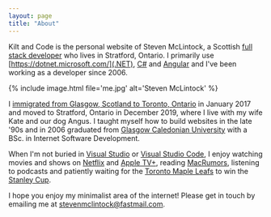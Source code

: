 ```yaml
---
layout: page
title: "About"
---
```


Kilt and Code is the personal website of Steven McLintock, a Scottish [full stack developer](https://www.kiltandcode.com/2020/02/16/my-journey-to-becoming-a-full-stack-developer/) who lives in Stratford, Ontario. I primarily use [https://dotnet.microsoft.com/](.NET), [C#](https://docs.microsoft.com/en-us/dotnet/csharp/]
) and [Angular](https://angular.io/) and I've been working as a developer since 2006.

{%
    include image.html
    file='me.jpg'
    alt='Steven McLintock'
%}

I [immigrated from Glasgow, Scotland to Toronto, Ontario](https://www.kiltandcode.com/2019/06/30/coming-to-canada-immigrating-to-toronto-as-a-dotnet-developer/) in January 2017 and moved to Stratford, Ontario in December 2019, where I live with my wife Kate and our dog Angus. I taught myself how to build websites in the late '90s and in 2006 graduated from [Glasgow Caledonian University](https://www.gcu.ac.uk/) with a BSc. in Internet Software Development.

When I'm not buried in [Visual Studio](https://visualstudio.microsoft.com/) or [Visual Studio Code](https://code.visualstudio.com/), I enjoy watching movies and shows on [Netflix](https://www.netflix.com/) and [Apple TV+](https://tv.apple.com/), reading [MacRumors](https://www.macrumors.com/), listening to podcasts and patiently waiting for the [Toronto Maple Leafs](https://www.nhl.com/mapleleafs) to win the [Stanley Cup](https://en.wikipedia.org/wiki/Stanley_Cup).

I hope you enjoy my minimalist area of the internet! Please get in touch by emailing me at [stevenmclintock@fastmail.com](mailto:stevenmclintock@fastmail.com).